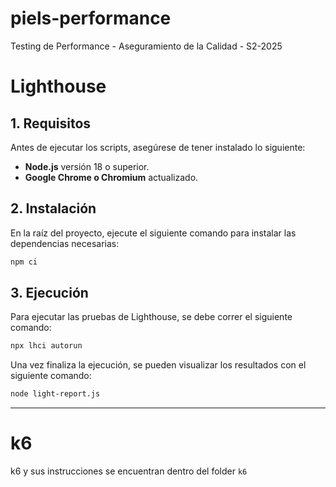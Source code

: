 # piels-performance
Testing de Performance - Aseguramiento de la Calidad - S2-2025

# Lighthouse 

## 1. Requisitos

Antes de ejecutar los scripts, asegúrese de tener instalado lo siguiente:

- **Node.js** versión 18 o superior.  
- **Google Chrome o Chromium** actualizado.  


## 2. Instalación

En la raíz del proyecto, ejecute el siguiente comando para instalar las dependencias necesarias:

```bash
npm ci
```

## 3. Ejecución 
Para ejecutar las pruebas de Lighthouse, se debe correr el siguiente comando: 

```bash
npx lhci autorun
```

Una vez finaliza la ejecución, se pueden visualizar los resultados con el siguiente comando: 

```bash
node light-report.js
```
---

# k6

k6 y sus instrucciones se encuentran dentro del folder `k6`
